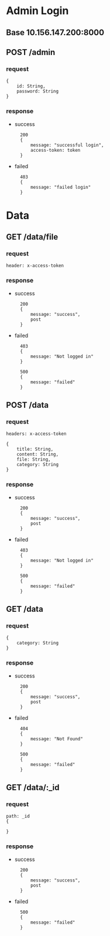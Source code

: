 # Admin Login

## Base 10.156.147.200:8000

## POST /admin

### request

    {
        id: String,
        password: String
    }

### response

- success

        200
        {
            message: "successful login",
            access-token: token
        }

- failed

        403
        {
            message: "failed login"
        }

# Data

## GET /data/file

### request
    header: x-access-token

### response

- success

        200
        {
            message: "success",
            post
        }

- failed

        403
        {
            message: "Not logged in"
        }

        500
        {
            message: "failed"
        }

## POST /data

### request
    headers: x-access-token

    {
        title: String,
        content: String,
        file: String,
        category: String
    }

### response

- success

        200
        {
            message: "success",
            post
        }

- failed

        403
        {
            message: "Not logged in"
        }

        500
        {
            message: "failed"
        }


## GET /data

### request

    {
        category: String
    }

### response

- success

        200
        {
            message: "success",
            post
        }

- failed

        404
        {
            message: "Not Found"
        }

        500
        {
            message: "failed"
        }

## GET /data/:_id

### request
    
    path: _id
    {
        
    }

### response

- success

        200
        {
            message: "success",
            post
        }

- failed

        500
        {
            message: "failed"
        }